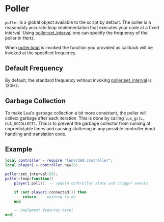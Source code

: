 # Poller

`poller` is a global object available to the script by default. The poller is a reasonably accurate loop implementation that executes your code at a fixed interval. Using [poller:set_interval][1] one can specify the frequency of the poller in Hertz. 

When [poller:loop][2] is invoked the function you provided as callback will be invoked at the specified frequency. 

## Default Frequency
By default, the standard frequency without invoking [poller:set_interval][1] is 120Hz.

## Garbage Collection
To make Lua's garbage collection a bit more consistent, the poller will collect garbage after each iteration. This is done by calling `lua_gc(L, LUA_GCCOLLECT)`. This is to prevent the garbage collector from running at unpredictable times and causing stuttering in any possible controller input handling and translation code.

## Example

```lua
local controller = require "lunar360.controller";
local player1 = controller.new(0);

poller:set_interval(60);
poller:loop(function()
    player1:poll(); -- update controller state and trigger events

    if (not player1:connected()) then 
        return; -- nothing to do
    end 

    -- implement features here!
end);
```

[1]: /api/modules/poller/set_interval.md
[2]: /api/modules/poller/loop.md